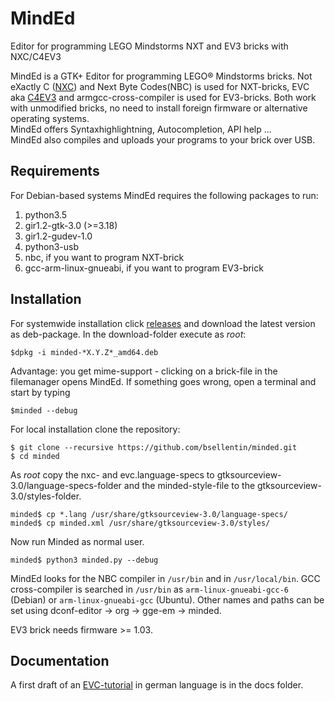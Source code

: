 # MindEd
Editor for programming LEGO Mindstorms NXT and EV3 bricks with NXC/C4EV3

MindEd is a GTK+ Editor for programming LEGO:registered: Mindstorms bricks.
Not eXactly C ([NXC](http://bricxcc.sourceforge.net)) and Next Byte Codes(NBC)
is used for NXT-bricks, EVC aka [C4EV3](https://github.com/c4ev3) and
armgcc-cross-compiler is used for EV3-bricks. Both work with unmodified bricks,
no need to install foreign firmware or alternative operating systems.  
MindEd offers Syntaxhighlightning, Autocompletion, API help ...  
MindEd also compiles and uploads your programs to your brick over USB.

## Requirements

For Debian-based systems MindEd requires the following packages to run:

1. python3.5
1. gir1.2-gtk-3.0 (>=3.18)
1. gir1.2-gudev-1.0
1. python3-usb
1. nbc, if you want to program NXT-brick
1. gcc-arm-linux-gnueabi, if you want to program EV3-brick

## Installation

For systemwide installation click [releases](https://github.com/bsellentin/minded/releases)
and download the latest version as deb-package. In the download-folder execute as *root*:

    $dpkg -i minded-*X.Y.Z*_amd64.deb

Advantage: you get mime-support - clicking on a brick-file in the filemanager opens
MindEd. If something goes wrong, open a terminal and start by typing

    $minded --debug

For local installation clone the repository:

    $ git clone --recursive https://github.com/bsellentin/minded.git
    $ cd minded

As *root* copy the nxc- and evc.language-specs to gtksourceview-3.0/language-specs-folder
and the minded-style-file to the gtksourceview-3.0/styles-folder.

    minded$ cp *.lang /usr/share/gtksourceview-3.0/language-specs/
    minded$ cp minded.xml /usr/share/gtksourceview-3.0/styles/

Now run Minded as normal user.

    minded$ python3 minded.py --debug


MindEd looks for the NBC compiler in `/usr/bin` and in `/usr/local/bin`. GCC cross-compiler is searched
in `/usr/bin` as `arm-linux-gnueabi-gcc-6` (Debian) or `arm-linux-gnueabi-gcc` (Ubuntu). Other
names and paths can be set using dconf-editor -> org -> gge-em -> minded.

EV3 brick needs firmware >= 1.03.

## Documentation

A first draft of an [EVC-tutorial](docs/evc_tutorial.md) in german language is in the docs folder.

